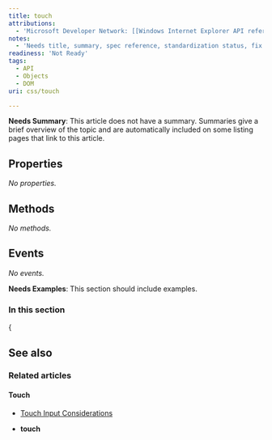 ```yaml
---
title: touch
attributions:
  - 'Microsoft Developer Network: [[Windows Internet Explorer API reference](http://msdn.microsoft.com/en-us/library/ie/hh828809%28v=vs.85%29.aspx) Article]'
notes:
  - 'Needs title, summary, spec reference, standardization status, fix table coding in Notes'
readiness: 'Not Ready'
tags:
  - API
  - Objects
  - DOM
uri: css/touch

---
```

**Needs Summary**: This article does not have a summary. Summaries give a brief overview of the topic and are automatically included on some listing pages that link to this article.

## Properties

*No properties.*

## Methods

*No methods.*

## Events

*No events.*

**Needs Examples**: This section should include examples.

### In this section

{

## See also

### Related articles

#### Touch

-   [Touch Input Considerations](/concepts/mobile_web/touch)

-   **touch**
